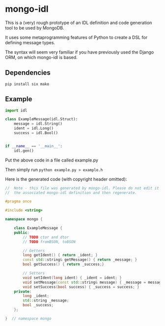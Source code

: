 # mongo-idl

This is a (very) rough prototype of an IDL definition and code generation tool to be used by MongoDB.

It uses some metaprogramming features of Python to create a DSL for defining message types.

The syntax will seem very familiar if you have previously used the Django ORM, on which mongo-idl
is based.

## Dependencies

```
pip install six mako
```

## Example

```python
import idl

class ExampleMessage(idl.Struct):
    message = idl.String()
    ident = idl.Long()
    success = idl.Bool()


if __name__ == '__main__':
    idl.gen()
```

Put the above code in a file called example.py

Then simply run `python example.py > example.h`

Here is the generated code (with copyright header omitted):
```cpp
//  Note - this file was generated by mongo-idl. Please do not edit it directly, but rather change
//  the associated mongo-idl definition and then regenerate.

#pragma once

#include <string>

namespace mongo {

    class ExampleMessage {
    public:
        // TODO ctor and dtor
        // TODO fromBSON, toBSON

        // Getters
        long getIdent() { return _ident; }
        const std::string& getMessage() { return _message; }
        bool getSuccess() { return _success;}

        // Setters
        void setIdent(long ident) { _ident = ident; }
        void setMessage(const std::string& message) { _message = message; }
        void setSuccess(bool success) { _success = success; }
    private:
        long _ident;
        std::string _message;
        bool _success;
    };

}  // namespace mongo
```
